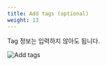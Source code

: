 ```yaml
---
title: Add tags (optional)
weight: 13
---
```


Tag 정보는 입력하지 않아도 됩니다.

![Add tags](../../account/images/add_user_03.png)
